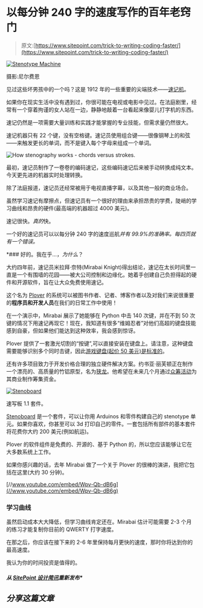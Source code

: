 # 以每分钟 240 字的速度写作的百年老窍门

> 原文:[https://www.sitepoint.com/trick-to-writing-coding-faster/](https://www.sitepoint.com/trick-to-writing-coding-faster/)

[![Stenotype Machine](../Images/be105ed7a4a9067135e9682e9a1c50ce.png)](https://www.flickr.com/photos/neilfein/6038540047/)

摄影:尼尔费恩

见过这些坏男孩中的一个吗？这是 1912 年的一些重要的尖端技术——[速记机](http://en.wikipedia.org/wiki/Stenotype)。

如果你在现实生活中没有遇到过，你很可能在电视或电影中见过。在法庭剧里，经常有一个穿着拘谨的女人站在一边，静静地敲着一台看起来像婴儿打字机的东西。

速记仍然是一项需要大量训练和实践才能掌握的专业技能，但需求量仍然很大。

速记机器只有 22 个键，没有空格键。速记员使用组合键——很像钢琴上的和弦——来触发更长的单词，而不是键入每个字母来组成一个单词。

![How stenography works - chords versus strokes.](../Images/728eca21be7ad1e3617fe868ef5dd0a2.png)

最初，速记员制作了一卷卷的编码速记，这些编码速记后来被手动转换成纯文本。今天更先进的机器实时处理转换。

除了法庭报道，速记员还经常被用于电视直播字幕，以及其他一般的商业场合。

虽然学习速记有摩擦点，但速记员有一个很好的理由来承担昂贵的学费，陡峭的学习曲线和昂贵的硬件(最高端的机器超过 4000 美元)。

速记很快。*真的*快。

一个好的速记员可以以每分钟 240 字的速度巡航*并有 99.9%的准确率。每四页就有一个错误。*

 *### 好的。我在乎…，*为什么*？

大约四年前，速记员米拉拜·奈特(Mirabai Knight)得出结论，速记在太长时间里一直是一个有围墙的花园——被大公司控制和边缘化。她着手创建自己负担得起的硬件和开源软件，旨在让大众免费使用速记。

这个名为 [Plover](http://plover.stenoknight.com/) 的系统可以被图书作者、记者、博客作者以及对我们来说很重要的**程序员和开发人员**在我们的日常工作中使用！

在一个演示中，Mirabai 展示了她能够在 Python 中击 140 次键，并在不到 50 次键的情况下用速记再现它！现在，我知道有很多“维姆忍者”对他们高超的键盘技能感到自豪，但如果他们能达到这种效率，我会感到惊讶。

Plover 提供了一套激光切割的“按键”,可以直接安装在键盘上。请注意，这种键盘需要能够识别多个同时击键，因此[游戏键盘(起价 50 美元)是标准的](http://www.amazon.com/Microsoft-JQD-00001-SideWinder-X4-Keyboard/dp/B002ZV51DI)。

还有许多项目致力于开发价格合理的独立硬件解决方案。约书亚·丽芙顿正在制作一个漂亮的、高质量的竹铝原型，名为[狭龙](http://stenosaurus.blogspot.com.au/2014/07/custom-key-caps-and-switches.html#gpluscomments "Stenosaurus - stenotype project ")。他希望在未来几个月通过[众筹活动](https://www.crowdsupply.com/stenosaurus/next-generation-open-stenotype)为其商业制作筹集资金。

[![Stenoboard](../Images/7bc82d95ac4f75f1df849786c5a9b9d0.png)](http://utopen.com/stenoboard-kits/21-stenoboard-11-kit.html?#/electronics-bare_pcbs_components/plastic_parts-black_hq_plastic_par)

速写板 1.1 套件。

[Stenoboard](http://utopen.com/stenoboard-kits/21-stenoboard-11-kit.html?#/electronics-bare_pcbs_components/plastic_parts-black_hq_plastic_par "Stenoboard") 是一个套件，可以让你用 Arduinos 和零件构建自己的 stenotype 单元。如果你喜欢，你甚至可以 3d 打印自己的零件。一套包括所有部件的基本套件将花费你大约 200 美元(例如航运)。

Plover 的软件组件是免费的、开源的、基于 Python 的，所以您应该能够让它在大多数系统上工作。

如果你感兴趣的话，去年 Mirabai 做了一个关于 Plover 的很棒的演讲，我把它包括在这里(大约 30 分钟)。

[//www.youtube.com/embed/Wpv-Qb-dB6g](//www.youtube.com/embed/Wpv-Qb-dB6g)

### 学习曲线

虽然启动成本大大降低，但学习曲线肯定还在。Mirabai 估计可能需要 2-3 个月的练习才能复制你目前的 QWERTY 打字速度。

在那之后，你应该在接下来的 2-6 年里保持每月更快的速度，那时你将达到你的最高速度。

我认为你的时间投资是值得的。

##### 从 [SitePoint 设计简讯](https://www.sitepoint.com/newsletter/)重新发布* 

## *分享这篇文章*